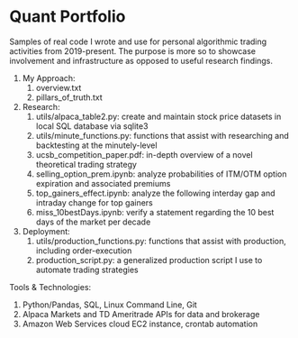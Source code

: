 # Quant Portfolio
Samples of real code I wrote and use for personal algorithmic trading activities from 2019-present. The purpose is more so to showcase involvement and infrastructure as opposed to useful research findings.

1. My Approach:
    1. overview.txt
    2. pillars_of_truth.txt
2. Research:
    1. utils/alpaca_table2.py: create and maintain stock price datasets in local SQL database via sqlite3
    2. utils/minute_functions.py: functions that assist with researching and backtesting at the minutely-level
    3. ucsb_competition_paper.pdf: in-depth overview of a novel theoretical trading strategy
    4. selling_option_prem.ipynb: analyze probabilities of ITM/OTM option expiration and associated premiums
    5. top_gainers_effect.ipynb: analyze the following interday gap and intraday change for top gainers
    6. miss_10bestDays.ipynb: verify a statement regarding the 10 best days of the market per decade
3. Deployment:
    1. utils/production_functions.py: functions that assist with production, including order-execution
    2. production_script.py: a generalized production script I use to automate trading strategies

Tools & Technologies:
1. Python/Pandas, SQL, Linux Command Line, Git
2. Alpaca Markets and TD Ameritrade APIs for data and brokerage
3. Amazon Web Services cloud EC2 instance, crontab automation
